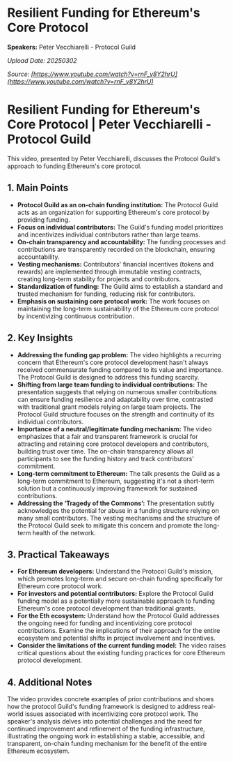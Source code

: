 # Resilient Funding for Ethereum's Core Protocol

**Speakers:** Peter Vecchiarelli - Protocol Guild


*Upload Date: 20250302*

*Source: [https://www.youtube.com/watch?v=rnF_y8Y2hrU](https://www.youtube.com/watch?v=rnF_y8Y2hrU)*

# Resilient Funding for Ethereum's Core Protocol | Peter Vecchiarelli - Protocol Guild

This video, presented by Peter Vecchiarelli, discusses the Protocol Guild's approach to funding Ethereum's core protocol.

## 1. Main Points

* **Protocol Guild as an on-chain funding institution:**  The Protocol Guild acts as an organization for supporting Ethereum's core protocol by providing funding.
* **Focus on individual contributors:**  The Guild's funding model prioritizes and incentivizes individual contributors rather than large teams.
* **On-chain transparency and accountability:** The funding processes and contributions are transparently recorded on the blockchain, ensuring accountability.
* **Vesting mechanisms:**  Contributors' financial incentives (tokens and rewards) are implemented through immutable vesting contracts, creating long-term stability for projects and contributors.
* **Standardization of funding:** The Guild aims to establish a standard and trusted mechanism for funding, reducing risk for contributors.
* **Emphasis on sustaining core protocol work:**  The work focuses on maintaining the long-term sustainability of the Ethereum core protocol by incentivizing continuous contribution.


## 2. Key Insights

* **Addressing the funding gap problem:** The video highlights a recurring concern that Ethereum's core protocol development hasn't always received commensurate funding compared to its value and importance. The Protocol Guild is designed to address this funding scarcity.
* **Shifting from large team funding to individual contributions:** The presentation suggests that relying on numerous smaller contributions can ensure funding resilience and adaptability over time, contrasted with traditional grant models relying on large team projects. The Protocol Guild structure focuses on the strength and continuity of its individual contributors.
* **Importance of a neutral/legitimate funding mechanism:** The video emphasizes that a fair and transparent framework is crucial for attracting and retaining core protocol developers and contributors, building trust over time. The on-chain transparency allows all participants to see the funding history and track contributors’ commitment.
* **Long-term commitment to Ethereum:** The talk presents the Guild as a long-term commitment to Ethereum, suggesting it's not a short-term solution but a continuously improving framework for sustained contributions.
* **Addressing the ‘Tragedy of the Commons’:** The presentation subtly acknowledges the potential for abuse in a funding structure relying on many small contributors. The vesting mechanisms and the structure of the Protocol Guild seek to mitigate this concern and promote the long-term health of the network.


## 3. Practical Takeaways

* **For Ethereum developers:**  Understand the Protocol Guild's mission, which promotes long-term and secure on-chain funding specifically for Ethereum core protocol work.
* **For investors and potential contributors:**  Explore the Protocol Guild funding model as a potentially more sustainable approach to funding Ethereum's core protocol development than traditional grants.
* **For the Eth ecosystem:** Understand how the Protocol Guild addresses the ongoing need for funding and incentivizing core protocol contributions.  Examine the implications of their approach for the entire ecosystem and potential shifts in project involvement and incentives.
* **Consider the limitations of the current funding model:**  The video raises critical questions about the existing funding practices for core Ethereum protocol development.


## 4. Additional Notes

The video provides concrete examples of prior contributions and shows how the protocol Guild's funding framework is designed to address real-world issues associated with incentivizing core protocol work. The speaker's analysis delves into potential challenges and the need for continued improvement and refinement of the funding infrastructure, illustrating the ongoing work in establishing a stable, accessible, and transparent, on-chain funding mechanism for the benefit of the entire Ethereum ecosystem.